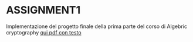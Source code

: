 # ASSIGNMENT1

Implementazione del progetto finale della prima parte del corso di Algebric cryptography
[qui pdf con testo](https://github.com/CR18-2000/ASSIGNMENT1/blob/main/Kasumi%20Project%20Assignment.pdf)
